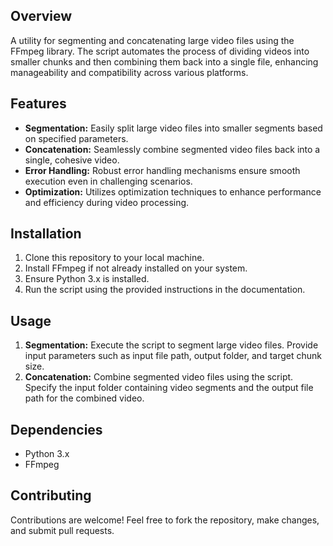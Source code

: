 ## Overview
A utility for segmenting and concatenating large video files using the FFmpeg library. The script automates the process of dividing videos into smaller chunks and then combining them back into a single file, enhancing manageability and compatibility across various platforms.

## Features
- **Segmentation:** Easily split large video files into smaller segments based on specified parameters.
- **Concatenation:** Seamlessly combine segmented video files back into a single, cohesive video.
- **Error Handling:** Robust error handling mechanisms ensure smooth execution even in challenging scenarios.
- **Optimization:** Utilizes optimization techniques to enhance performance and efficiency during video processing.

## Installation
1. Clone this repository to your local machine.
2. Install FFmpeg if not already installed on your system.
3. Ensure Python 3.x is installed.
4. Run the script using the provided instructions in the documentation.

## Usage
1. **Segmentation:** Execute the script to segment large video files. Provide input parameters such as input file path, output folder, and target chunk size.
2. **Concatenation:** Combine segmented video files using the script. Specify the input folder containing video segments and the output file path for the combined video.

## Dependencies
- Python 3.x
- FFmpeg

## Contributing
Contributions are welcome! Feel free to fork the repository, make changes, and submit pull requests.
